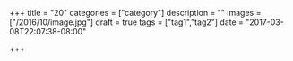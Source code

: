 +++
title = "20"
categories = ["category"]
description = ""
images = ["/2016/10/image.jpg"]
draft = true
tags = ["tag1","tag2"]
date = "2017-03-08T22:07:38-08:00"

+++

